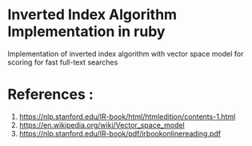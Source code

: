 # Inverted Index  Algorithm Implementation in ruby
Implementation of inverted index algorithm with vector space model for scoring for fast full-text searches

# References :
1. https://nlp.stanford.edu/IR-book/html/htmledition/contents-1.html
2. https://en.wikipedia.org/wiki/Vector_space_model
3. https://nlp.stanford.edu/IR-book/pdf/irbookonlinereading.pdf